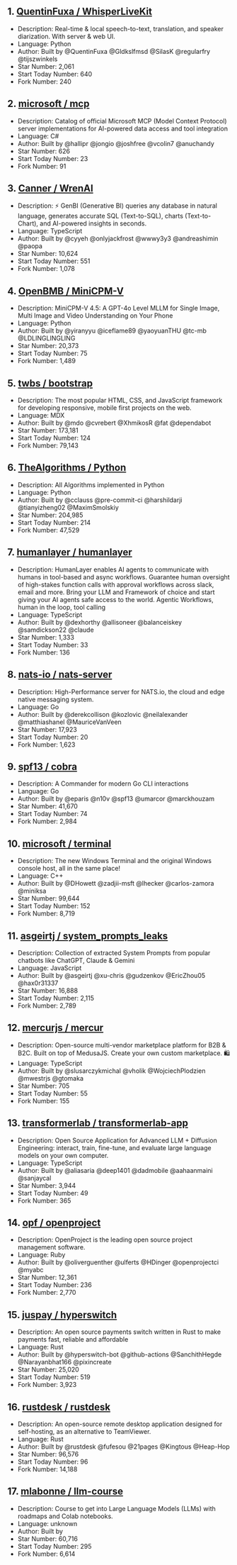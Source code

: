 ## 1. [QuentinFuxa / WhisperLiveKit](https://github.com/QuentinFuxa/WhisperLiveKit)
- Description: Real-time & local speech-to-text, translation, and speaker diarization. With server & web UI.
- Language: Python
- Author: Built by @QuentinFuxa @Gldkslfmsd @SilasK @regularfry @tijszwinkels
- Star Number: 2,061
- Start Today Number: 640
- Fork Number: 240

## 2. [microsoft / mcp](https://github.com/microsoft/mcp)
- Description: Catalog of official Microsoft MCP (Model Context Protocol) server implementations for AI-powered data access and tool integration
- Language: C#
- Author: Built by @hallipr @jongio @joshfree @vcolin7 @anuchandy
- Star Number: 626
- Start Today Number: 23
- Fork Number: 91

## 3. [Canner / WrenAI](https://github.com/Canner/WrenAI)
- Description: ⚡️ GenBI (Generative BI) queries any database in natural language, generates accurate SQL (Text-to-SQL), charts (Text-to-Chart), and AI-powered insights in seconds.
- Language: TypeScript
- Author: Built by @cyyeh @onlyjackfrost @wwwy3y3 @andreashimin @paopa
- Star Number: 10,624
- Start Today Number: 551
- Fork Number: 1,078

## 4. [OpenBMB / MiniCPM-V](https://github.com/OpenBMB/MiniCPM-V)
- Description: MiniCPM-V 4.5: A GPT-4o Level MLLM for Single Image, Multi Image and Video Understanding on Your Phone
- Language: Python
- Author: Built by @yiranyyu @iceflame89 @yaoyuanTHU @tc-mb @LDLINGLINGLING
- Star Number: 20,373
- Start Today Number: 75
- Fork Number: 1,489

## 5. [twbs / bootstrap](https://github.com/twbs/bootstrap)
- Description: The most popular HTML, CSS, and JavaScript framework for developing responsive, mobile first projects on the web.
- Language: MDX
- Author: Built by @mdo @cvrebert @XhmikosR @fat @dependabot
- Star Number: 173,181
- Start Today Number: 124
- Fork Number: 79,143

## 6. [TheAlgorithms / Python](https://github.com/TheAlgorithms/Python)
- Description: All Algorithms implemented in Python
- Language: Python
- Author: Built by @cclauss @pre-commit-ci @harshildarji @tianyizheng02 @MaximSmolskiy
- Star Number: 204,985
- Start Today Number: 214
- Fork Number: 47,529

## 7. [humanlayer / humanlayer](https://github.com/humanlayer/humanlayer)
- Description: HumanLayer enables AI agents to communicate with humans in tool-based and async workflows. Guarantee human oversight of high-stakes function calls with approval workflows across slack, email and more. Bring your LLM and Framework of choice and start giving your AI agents safe access to the world. Agentic Workflows, human in the loop, tool calling
- Language: TypeScript
- Author: Built by @dexhorthy @allisoneer @balanceiskey @samdickson22 @claude
- Star Number: 1,333
- Start Today Number: 33
- Fork Number: 136

## 8. [nats-io / nats-server](https://github.com/nats-io/nats-server)
- Description: High-Performance server for NATS.io, the cloud and edge native messaging system.
- Language: Go
- Author: Built by @derekcollison @kozlovic @neilalexander @matthiashanel @MauriceVanVeen
- Star Number: 17,923
- Start Today Number: 20
- Fork Number: 1,623

## 9. [spf13 / cobra](https://github.com/spf13/cobra)
- Description: A Commander for modern Go CLI interactions
- Language: Go
- Author: Built by @eparis @n10v @spf13 @umarcor @marckhouzam
- Star Number: 41,670
- Start Today Number: 74
- Fork Number: 2,984

## 10. [microsoft / terminal](https://github.com/microsoft/terminal)
- Description: The new Windows Terminal and the original Windows console host, all in the same place!
- Language: C++
- Author: Built by @DHowett @zadjii-msft @lhecker @carlos-zamora @miniksa
- Star Number: 99,644
- Start Today Number: 152
- Fork Number: 8,719

## 11. [asgeirtj / system_prompts_leaks](https://github.com/asgeirtj/system_prompts_leaks)
- Description: Collection of extracted System Prompts from popular chatbots like ChatGPT, Claude & Gemini
- Language: JavaScript
- Author: Built by @asgeirtj @xu-chris @gudzenkov @EricZhou05 @hax0r31337
- Star Number: 16,888
- Start Today Number: 2,115
- Fork Number: 2,789

## 12. [mercurjs / mercur](https://github.com/mercurjs/mercur)
- Description: Open-source multi-vendor marketplace platform for B2B & B2C. Built on top of MedusaJS. Create your own custom marketplace. 🛍️
- Language: TypeScript
- Author: Built by @slusarczykmichal @vholik @WojciechPlodzien @mwestrjs @gtomaka
- Star Number: 705
- Start Today Number: 55
- Fork Number: 155

## 13. [transformerlab / transformerlab-app](https://github.com/transformerlab/transformerlab-app)
- Description: Open Source Application for Advanced LLM + Diffusion Engineering: interact, train, fine-tune, and evaluate large language models on your own computer.
- Language: TypeScript
- Author: Built by @aliasaria @deep1401 @dadmobile @aahaanmaini @sanjaycal
- Star Number: 3,944
- Start Today Number: 49
- Fork Number: 365

## 14. [opf / openproject](https://github.com/opf/openproject)
- Description: OpenProject is the leading open source project management software.
- Language: Ruby
- Author: Built by @oliverguenther @ulferts @HDinger @openprojectci @myabc
- Star Number: 12,361
- Start Today Number: 236
- Fork Number: 2,770

## 15. [juspay / hyperswitch](https://github.com/juspay/hyperswitch)
- Description: An open source payments switch written in Rust to make payments fast, reliable and affordable
- Language: Rust
- Author: Built by @hyperswitch-bot @github-actions @SanchithHegde @Narayanbhat166 @pixincreate
- Star Number: 25,020
- Start Today Number: 519
- Fork Number: 3,923

## 16. [rustdesk / rustdesk](https://github.com/rustdesk/rustdesk)
- Description: An open-source remote desktop application designed for self-hosting, as an alternative to TeamViewer.
- Language: Rust
- Author: Built by @rustdesk @fufesou @21pages @Kingtous @Heap-Hop
- Star Number: 96,576
- Start Today Number: 96
- Fork Number: 14,188

## 17. [mlabonne / llm-course](https://github.com/mlabonne/llm-course)
- Description: Course to get into Large Language Models (LLMs) with roadmaps and Colab notebooks.
- Language: unknown
- Author: Built by 
- Star Number: 60,716
- Start Today Number: 295
- Fork Number: 6,614